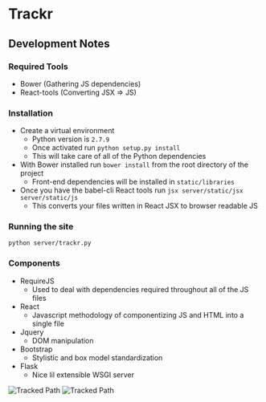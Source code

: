 # Trackr

## Development Notes

### Required Tools

* Bower (Gathering JS dependencies)
* React-tools (Converting JSX => JS)

### Installation

* Create a virtual environment
    - Python version is ```2.7.9```
    - Once activated run ```python setup.py install```
    - This will take care of all of the Python dependencies
* With Bower installed run ```bower install``` from the root directory of the project
    - Front-end dependencies will be installed in ```static/libraries```
* Once you have the babel-cli React tools run ```jsx server/static/jsx server/static/js```
    - This converts your files written in React JSX to browser readable JS

### Running the site
```python server/trackr.py```

### Components
* RequireJS
    - Used to deal with dependencies required throughout all of the JS files
* React 
    - Javascript methodology of componentizing JS and HTML into a single file
* Jquery
    - DOM manipulation
* Bootstrap
    - Stylistic and box model standardization 
* Flask
    - Nice lil extensible WSGI server


![Tracked Path](https://github.com/bencarothers/Trackr/blob/master/tracking_experiments/test_data/images/deadlift.png)
![Tracked Path](https://github.com/bencarothers/Trackr/blob/master/tracking_experiments/test_data/images/deadlift_path.png)
